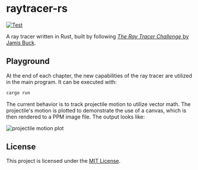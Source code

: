 # raytracer-rs

[![Test](https://github.com/cdriehuys/raytracer/actions/workflows/ci.yml/badge.svg?branch=main)](https://github.com/cdriehuys/raytracer/actions/workflows/ci.yml)

A ray tracer written in Rust, built by following
[*The Ray Tracer Challenge* by Jamis Buck][ray-tracer-challenge].

## Playground

At the end of each chapter, the new capabilities of the ray tracer are utilized
in the main program. It can be executed with:

```bash
cargo run
```

The current behavior is to track projectile motion to utilize vector math. The
projectile's motion is plotted to demonstrate the use of a canvas, which is then
rendered to a PPM image file. The output looks like:

![projectile motion plot](https://user-images.githubusercontent.com/4708504/112875950-b6f6c400-9079-11eb-9832-253ac0f83d82.png)

## License

This project is licensed under the [MIT License](LICENSE).

[ray-tracer-challenge]: http://www.raytracerchallenge.com/
